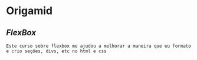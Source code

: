 # Origamid

## *FlexBox*

```
Este curso sobre flexbox me ajudou a melhorar a maneira que eu formato
e crio seções, divs, etc no html e css

```

